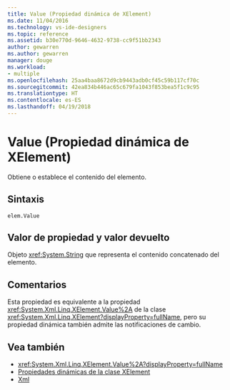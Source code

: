 ```yaml
---
title: Value (Propiedad dinámica de XElement)
ms.date: 11/04/2016
ms.technology: vs-ide-designers
ms.topic: reference
ms.assetid: b30e770d-9646-4632-9738-cc9f51bb2343
author: gewarren
ms.author: gewarren
manager: douge
ms.workload:
- multiple
ms.openlocfilehash: 25aa4baa8672d9cb9443adb0cf45c59b117cf70c
ms.sourcegitcommit: 42ea834b446ac65c679fa1043f853bea5f1c9c95
ms.translationtype: HT
ms.contentlocale: es-ES
ms.lasthandoff: 04/19/2018
---
```

# <a name="value-xelement-dynamic-property"></a>Value (Propiedad dinámica de XElement)

Obtiene o establece el contenido del elemento.

## <a name="syntax"></a>Sintaxis

```
elem.Value
```

## <a name="property-valuereturn-value"></a>Valor de propiedad y valor devuelto

Objeto <xref:System.String> que representa el contenido concatenado del elemento.

## <a name="remarks"></a>Comentarios

Esta propiedad es equivalente a la propiedad <xref:System.Xml.Linq.XElement.Value%2A> de la clase <xref:System.Xml.Linq.XElement?displayProperty=fullName>, pero su propiedad dinámica también admite las notificaciones de cambio.

## <a name="see-also"></a>Vea también

- <xref:System.Xml.Linq.XElement.Value%2A?displayProperty=fullName>
- [Propiedades dinámicas de la clase XElement](../designers/xelement-class-dynamic-properties.md)
- [Xml](../designers/xml-xelement-dynamic-property.md)
